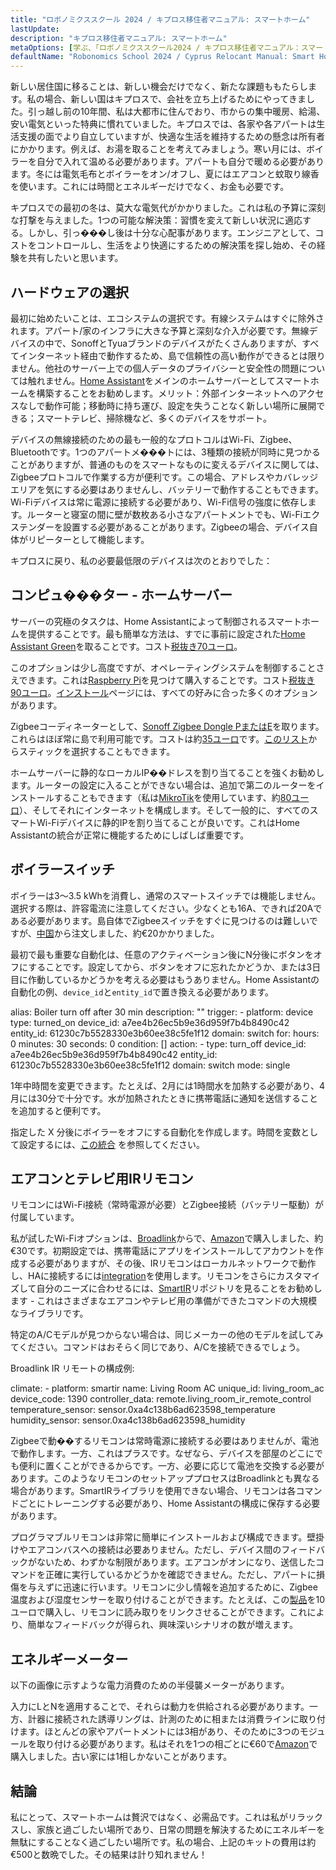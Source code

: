 ```yaml
---
title: "ロボノミクススクール 2024 / キプロス移住者マニュアル: スマートホーム"
lastUpdate: 
description: "キプロス移住者マニュアル: スマートホーム"
metaOptions: [学ぶ、「ロボノミクススクール2024 / キプロス移住者マニュアル：スマートホーム」] 
defaultName: "Robonomics School 2024 / Cyprus Relocant Manual: Smart Home"
---
```


<LessonImages imageClasses="mb"  src='school-2024-cyprus-relocant-manual/Setup_SmartHome-Academy.jpg' alt="Cyprus Relocant Manual Cover" />

新しい居住国に移ることは、新しい機会だけでなく、新たな課題ももたらします。私の場合、新しい国はキプロスで、会社を立ち上げるためにやってきました。引っ越し前の10年間、私は大都市に住んでおり、市からの集中暖房、給湯、安い電気といった特典に慣れていました。キプロスでは、各家や各アパートは生活支援の面でより自立していますが、快適な生活を維持するための懸念は所有者にかかります。例えば、お湯を取ることを考えてみましょう。寒い月には、ボイラーを自分で入れて温める必要があります。アパートも自分で暖める必要があります。冬には電気毛布とボイラーをオン/オフし、夏にはエアコンと蚊取り線香を使います。これには時間とエネルギーだけでなく、お金も必要です。

キプロスでの最初の冬は、莫大な電気代がかかりました。これは私の予算に深刻な打撃を与えました。1つの可能な解決策：習慣を変えて新しい状況に適応する。しかし、引っ���し後は十分な心配事があります。エンジニアとして、コストをコントロールし、生活をより快適にするための解決策を探し始め、その経験を共有したいと思います。

## ハードウェアの選択

最初に始めたいことは、エコシステムの選択です。有線システムはすぐに除外されます。アパート/家のインフラに大きな予算と深刻な介入が必要です。無線デバイスの中で、SonoffとTyuaブランドのデバイスがたくさんありますが、すべてインターネット経由で動作するため、島で信頼性の高い動作ができるとは限りません。他社のサーバー上での個人データのプライバシーと安全性の問題については触れません。[Home Assistant](https://www.home-assistant.io)をメインのホームサーバーとしてスマートホームを構築することをお勧めします。メリット：外部インターネットへのアクセスなしで動作可能；移動時に持ち運び、設定を失うことなく新しい場所に展開できる；スマートテレビ、掃除機など、多くのデバイスをサポート。

デバイスの無線接続のための最も一般的なプロトコルはWi-Fi、Zigbee、Bluetoothです。1つのアパートメ���トには、3種類の接続が同時に見つかることがありますが、普通のものをスマートなものに変えるデバイスに関しては、Zigbeeプロトコルで作業する方が便利です。この場合、アドレスやカバレッジエリアを気にする必要はありませんし、バッテリーで動作することもできます。Wi-Fiデバイスは常に電源に接続する必要があり、Wi-Fi信号の強度に依存します。ルーターと寝室の間に壁が数枚ある小さなアパートメントでも、Wi-Fiエクステンダーを設置する必要があることがあります。Zigbeeの場合、デバイス自体がリピーターとして機能します。

キプロスに戻り、私の必要最低限のデバイスは次のとおりでした：

## コンピュ���ター - ホームサーバー

サーバーの究極のタスクは、Home Assistantによって制御されるスマートホームを提供することです。最も簡単な方法は、すでに事前に設定された[Home Assistant Green](https://www.home-assistant.io/green/)を取ることです。コスト[税抜き70ユーロ](https://thepihut.com/products/home-assistant-green)。

<LessonImages src="school-2024-cyprus-relocant-manual/home-assistant-green.png" alt="Home Assistant green"/>

このオプションは少し高度ですが、オペレーティングシステムを制御することさえできます。これは[Raspberry Pi](https://www.raspberrypi.com)を見つけて購入することです。コスト[税抜き90ユーロ](https://https://thepihut.com/products/raspberry-pi-5-starter-kit)。[インストール](https://www.home-assistant.io/installation/)ページには、すべての好みに合った多くのオプションがあります。

<LessonImages imageClasses="small" src="school-2024-cyprus-relocant-manual/raspberry-pi.png" alt="Raspberry Pi"/>

Zigbeeコーディネーターとして、[Sonoff Zigbee Dongle PまたはE](https://sonoff.tech/product/gateway-and-sensors/sonoff-zigbee-3-0-usb-dongle-plus-p/)を取ります。これらはほぼ常に島で利用可能です。コストは約[35ユーロ](https://www.amazon.de/-/en/dp/B09KXTCMSC/)です。[このリスト](https://www.zigbee2mqtt.io/guide/adapters/)からスティックを選択することもできます。

<LessonImages imageClasses="small" src="school-2024-cyprus-relocant-manual/sonoff-zigbee-stick.png" alt="Sonoff Zigbee USB Stick"/>

ホームサーバーに静的なローカルIP��ドレスを割り当てることを強くお勧めします。ルーターの設定に入ることができない場合は、追加で第二のルーターをインストールすることもできます（私は[MikroTik](https://mikrotik.com/product/hap_ax2)を使用しています、約[80ユーロ](https://www.mstronics.com/c/337_1345_485/networking-devices-routers.html?filter_id=154)）、そしてそれにインターネットを構成します。そして一般的に、すべてのスマートWi-Fiデバイスに静的IPを割り当てることが良いです。これはHome Assistantの統合が正常に機能するためにしばしば重要です。

## ボイラースイッチ

ボイラーは3〜3.5 kWhを消費し、通常のスマートスイッチでは機能しません。選択する際は、許容電流に注意してください。少なくとも16A、できれば20Aである必要があります。島自体でZigbeeスイッチをすぐに見つけるのは難しいですが、[中国](https://vi.aliexpress.com/item/1005006833309900.html)から注文しました、約€20かかりました。

<robo-academy-grid :columns="2" textAlign="center">
    <robo-academy-grid-element>
      <LessonImages src="school-2024-cyprus-relocant-manual/boiler-switch-dimension.png" alt="Boiler Switch"/>
    </robo-academy-grid-element>
    <robo-academy-grid-element>
      <LessonImages src="school-2024-cyprus-relocant-manual/boiler-switch-wiring.png" alt="Boiler Switch Wiring"/>
    </robo-academy-grid-element/>
</robo-academy-grid>

最初で最も重要な自動化は、任意のアクティベーション後にN分後にボタンをオフにすることです。設定してから、ボタンをオフに忘れたかどうか、または3日目に作動しているかどうかを考える必要はもうありません。Home Assistantの自動化の例、`device_id`と`entity_id`で置き換える必要があります。

<LessonCodeWrapper language="yaml" noCopyIcon>
    alias: Boiler turn off after 30 min
    description: ""
    trigger:
    - platform: device
        type: turned_on
        device_id: a7ee4b26ec5b9e36d959f7b4b8490c42
        entity_id: 61230c7b5528330e3b60ee38c5fe1f12
        domain: switch
        for:
        hours: 0
        minutes: 30
        seconds: 0
    condition: []
    action:
    - type: turn_off
        device_id: a7ee4b26ec5b9e36d959f7b4b8490c42
        entity_id: 61230c7b5528330e3b60ee38c5fe1f12
        domain: switch
    mode: single
</LessonCodeWrapper>

1年中時間を変更できます。たとえば、2月には1時間水を加熱する必要があり、4月には30分で十分です。水が加熱されたときに携帯電話に通知を送信することを追加すると便利です。

<robo-academy-note type="note" title="Homework">
  指定した X 分後にボイラーをオフにする自動化を作成します。時間を変数として設定するには、<a href="https://www.home-assistant.io/integrations/input_number/">この統合</a> を参照してください。
</robo-academy-note>

## エアコンとテレビ用IRリモコン

リモコンにはWi-Fi接続（常時電源が必要）とZigbee接続（バッテリー駆動）が付属しています。

私が試したWi-Fiオプションは、[Broadlink](https://www.ibroadlink.com/productinfo/762674.html)からで、[Amazon](https://www.amazon.de/-/en/dp/B07ZSG9Y67/)で購入しました、約€30です。初期設定では、携帯電話にアプリをインストールしてアカウントを作成する必要がありますが、その後、IRリモコンはローカルネットワークで動作し、HAに接続するには[integration](https://www.home-assistant.io/integrations/broadlink/)を使用します。リモコンをさらにカスタマイズして自分のニーズに合わせるには、[SmartIR](https://github.com/smartHomeHub/SmartIR)リポジトリを見ることをお勧めします - これはさまざまなエアコンやテレビ用の準備ができたコマンドの大規模なライブラリです。

<robo-academy-note type="note" title="ヒント">
  特定のA/Cモデルが見つからない場合は、同じメーカーの他のモデルを試してみてください。コマンドはおそらく同じであり、A/Cを接続できるでしょう。
</robo-academy-note>

<LessonImages src="school-2024-cyprus-relocant-manual/broadlink-ir.png" alt="Broadlink IR Remote Control"/>

Broadlink IR リモートの構成例:

<LessonCodeWrapper language="yaml" noCopyIcon>
    climate:
    - platform: smartir
        name: Living Room AC
        unique_id: living_room_ac
        device_code: 1390
        controller_data: remote.living_room_ir_remote_control
        temperature_sensor: sensor.0xa4c138b6ad623598_temperature
        humidity_sensor: sensor.0xa4c138b6ad623598_humidity 
</LessonCodeWrapper>

Zigbeeで動��するリモコンは常時電源に接続する必要はありませんが、電池で動作します。一方、これはプラスです。なぜなら、デバイスを部屋のどこにでも便利に置くことができるからです。一方、必要に応じて電池を交換する必要があります。このようなリモコンのセットアッププロセスはBroadlinkとも異なる場合があります。SmartIRライブラリを使用できない場合、リモコンは各コマンドごとにトレーニングする必要があり、Home Assistantの構成に保存する必要があります。

プログラマブルリモコンは非常に簡単にインストールおよび構成できます。壁掛けやエアコンバスへの接続は必要ありません。ただし、デバイス間のフィードバックがないため、わずかな制限があります。エアコンがオンになり、送信したコマンドを正確に実行しているかどうかを確認できません。ただし、アパートに損傷を与えずに迅速に行います。リモコンに少し情報を追加するために、Zigbee温度および湿度センサーを取り付けることができます。たとえば、この[製品](https://vi.aliexpress.com/item/1005005595631552.html)を10ユーロで購入し、リモコンに読み取りをリンクさせることができます。これにより、簡単なフィードバックが得られ、興味深いシナリオの数が増えます。

## エネルギーメーター

以下の画像に示すような電力消費のための半侵襲メーターがあります。

<LessonImages imageClasses="small" src="school-2024-cyprus-relocant-manual/energy-meter.png" alt="Energy Meter"/>

入力にLとNを適用することで、それらは動力を供給される必要があります。一方、計器に接続された誘導リングは、計測のために相または消費ラインに取り付けます。ほとんどの家やアパートメントには3相があり、そのために3つのモジュールを取り付ける必要があります。私はそれを1つの相ごとに€60で[Amazon](https://www.amazon.de/gp/product/B0C37DJXVD/)で購入しました。古い家には1相しかないことがあります。

## 結論

私にとって、スマートホームは贅沢ではなく、必需品です。これは私がリラックスし、家族と過ごしたい場所であり、日常の問題を解決するためにエネルギーを無駄にすることなく過ごしたい場所です。私の場合、上記のキットの費用は約€500と数晩でした。その結果は計り知れません！
